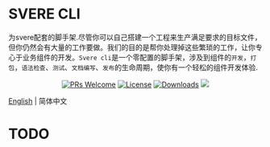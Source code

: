 # SVERE CLI

为svere配套的脚手架.尽管你可以自己搭建一个工程来生产满足要求的目标文件，但你仍然会有大量的工作要做。我们的目的是帮你处理掉这些繁琐的工作，让你专心于业务组件的开发。`Svere cli`是一个零配置的脚手架，涉及到组件的`开发`，`打包`，`语法检查`、`测试`、`文档编写`、`发布`的生命周期，使你有一个轻松的组件开发体验.

<p align="center">
  <a href="https://github.com/FE-PIRL/svere/pulls"><img alt="PRs Welcome" src="https://img.shields.io/badge/PRs-welcome-brightgreen.svg" /></a>
  <a href="https://github.com/FE-PIRL/svere/blob/master/LICENSE"><img alt="License" src="https://img.shields.io/badge/License-MIT-blue.svg?style=flat-square" /></a>
  <a href="https://www.npmjs.com/package/@svere/cli"><img alt="Downloads" src="https://img.shields.io/npm/dm/@svere/cli" /></a>
  <a href="https://www.npmjs.com/package/@svere/cli" rel="nofollow"><img src="https://img.shields.io/npm/v/@svere/cli.svg?sanitize=true"></a>
</p>

[English](https://github.com/FE-PIRL/svere/blob/master/README.md) | 简体中文

# TODO
